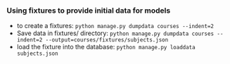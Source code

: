 ### Using fixtures to provide initial data for models

- to create a fixtures:
`python manage.py dumpdata courses --indent=2`
- Save data in fixtures/ directory:
```python manage.py dumpdata courses --indent=2 --output=courses/fixtures/subjects.json```
- load the fixture into the database:
`python manage.py loaddata subjects.json`